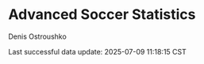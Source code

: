 # Advanced Soccer Statistics
Denis Ostroushko

<!-- gfm -->

Last successful data update: 2025-07-09 11:18:15 CST
